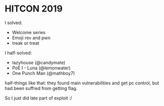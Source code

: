 # HITCON 2019



I solved: 

* Welcome series
* Emoji rev and pwn
* treak or treat

I half-solved:

* lazyhouse (@candymate)
* PoE I - Luna (@lemonwater)
* One Punch Man (@mathboy7)

half-things like that: they found main vulnerabilities and get pc control, but had been suffred from getting flag.

So I just did late part of exploit :/



